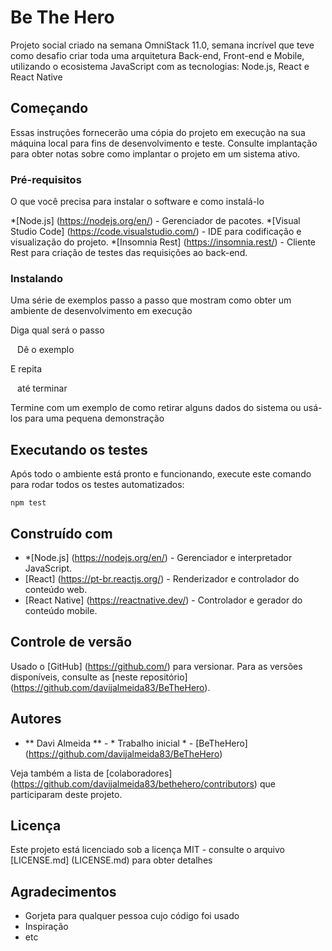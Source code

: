 # Be The Hero

Projeto social criado na semana OmniStack 11.0, semana incrível que teve como desafio criar toda uma arquitetura Back-end, Front-end e Mobile, utilizando o ecosistema JavaScript com as tecnologias: Node.js, React e React Native

## Começando

Essas instruções fornecerão uma cópia do projeto em execução na sua máquina local para fins de desenvolvimento e teste. Consulte implantação para obter notas sobre como implantar o projeto em um sistema ativo.

### Pré-requisitos

O que você precisa para instalar o software e como instalá-lo

*[Node.js] (https://nodejs.org/en/) - Gerenciador de pacotes.
*[Visual Studio Code] (https://code.visualstudio.com/) - IDE para codificação e visualização do projeto.
*[Insomnia Rest] (https://insomnia.rest/) - Cliente Rest para criação de testes das requisições ao back-end.


### Instalando

Uma série de exemplos passo a passo que mostram como obter um ambiente de desenvolvimento em execução

Diga qual será o passo

`` ``
Dê o exemplo
`` ``

E repita

`` ``
até terminar
`` ``

Termine com um exemplo de como retirar alguns dados do sistema ou usá-los para uma pequena demonstração

## Executando os testes

Após todo o ambiente está pronto e funcionando, execute este comando para rodar todos os testes automatizados:

```
npm test
```

## Construído com

* *[Node.js] (https://nodejs.org/en/) - Gerenciador e interpretador JavaScript.
* [React] (https://pt-br.reactjs.org/) - Renderizador e controlador do conteúdo web.
* [React Native] (https://reactnative.dev/) - Controlador e gerador do conteúdo mobile.


## Controle de versão

Usado o  [GitHub] (https://github.com/) para versionar. Para as versões disponíveis, consulte as [neste repositório] (https://github.com/davijalmeida83/BeTheHero).

## Autores

* ** Davi Almeida ** - * Trabalho inicial * - [BeTheHero] (https://github.com/davijalmeida83/BeTheHero)

Veja também a lista de [colaboradores] (https://github.com/davijalmeida83/bethehero/contributors) que participaram deste projeto.

## Licença

Este projeto está licenciado sob a licença MIT - consulte o arquivo [LICENSE.md] (LICENSE.md) para obter detalhes

## Agradecimentos

* Gorjeta para qualquer pessoa cujo código foi usado
* Inspiração
* etc

